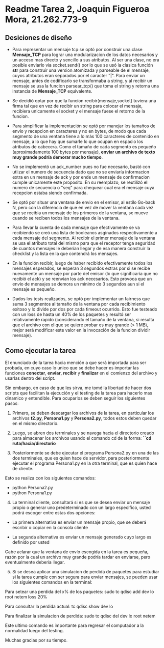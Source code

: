 # Readme Tarea 2, Joaquin Figueroa Mora, 21.262.773-9

## Desiciones de diseño
- Para representar un mensaje tcp se optó por construir una clase __Mensaje_TCP__ para lograr una modularizacion de los datos necesarios y un acceso mas directo y sencillo a sus atributos. Al ser una clase, no era posible enviarlo via socket.send() por lo que se usó la clasica función __str__ para construir una version atomizada y parseable de el mensaje, cuyos atributos eran separados por el caracter "|". Para enviar un mensaje, antes de codificarlo se transformaba a string, y al recibir un mensaje se usa la funcion parsear_tcp() que toma el string y retorna una instancia de __Mensaje_TCP__ equivalente.

- Se decidió optar por que la funcion recibir(mensaje,socket) tuviera una firma tal que en vez de recibir un string para colocar el mensaje, recibiera unicamente el socket y el mensaje fuese el retorno de la funcion.

- Para simplificar la implementación se optó por manejar los tamaños de envio y recepcion en caracteres y no en bytes, de modo que cada segmento de una ventana tiene a lo más 100 caracteres de contenido en mensaje, a lo que hay que sumarle lo que ocupan en espacio los atributos de cabecera. Como el  tamaño de cada segmento es pequeño (aproximadamente 100 bytes por mensaje), **enviar un archivo de texto muy grande podría demorar mucho tiempo**.

- No se implementó un ack_number pues no fue necesario, bastó con utlizar el numero de secuencia dado que no se enviaría informacion extra en un mensaje de ack y por ende un mensaje de confirmacion cumple unicamente este proposito. En su reemplazo, se reutilizó el numero de secuencia o "seq" para chequear cual era el mensaje cuya recepcion estaba siendo confirmada.

- Se optó por situar una ventana de envio en el emisor, al estilo Go-back N, pero con la diferencia de que en vez de mover la ventana cada vez que se recibia un mensaje de los primeros de la ventana, se mueve cuando se reciben todos los mensajes de la ventana.

- Para llevar la cuenta de cada mensaje que efectivamente se va recibiendo se creó una lista de booleanos asginados respectivamente a cada mensaje del segmento. Al recibir el primer mensaje de la ventana se usa el atributo total del mismo para que el receptor tenga seguridad de cuantos mensajes le deberían llegar y de esa manera construir la checklist y la lista en la que contendrá los mensajes.

- En la función recibir, luego de haber recibido efectivamente todos los mensajes esperados, se esperan 3 segundos extras por si se recibe nuevamente un mensaje por parte del emisor (lo que significaría que no recibió el ack) y se reenvian los ack necesarios. Esto provoca que un envio de mensajes se demora un minimo de 3 segundos aun si el mensaje es pequeño.

- Dados los tests realizados, se optó por implementar un fairness que suma 3 segmentos al tamaño de la ventana por cada recibimiento exitoso y lo divide por dos por cada timeout ocurrido. Esto fue testeado con un loss de hasta un 40% de los paquetes y resultó ser relativamente rapido (considerando el tamaño de la ventana, si resulta que el archivo con el que se quiere probar es muy grande (> 1 MB), mejor será modificar este valor en la invocación de la funcion dividir mensaje).

## Como ejecutar la tarea

El enunciado de la tarea hacia mención a que será importada para ser probada, en cuyo caso lo unico que se debe hacer es importar las funciones __conectar__, __enviar__, __recibir__ y __finalizar__ en el comienzo del archivo y usarlas dentro del script.

Sin embargo, en caso de que les sirva, me tomé la libertad de hacer dos scripts que facilitan la ejecución y el testing de la tarea para hacerlo mas dinamico y entendible. Para ocuparlos se deben seguir los siguientes pasos:

1) Primero, se deben descargar los archivos de la tarea, en particular los archivos __t2.py__, __Persona1.py__ y __Persona2.py__, todos estos deben quedar en el mismo directorio.

2) Luego, se abren dos terminales y se navega hacia el directorio creado para almacenar los archivos usando el comando cd de la forma:
**´´cd ruta/hacia/directorio**

3) Posteriormente se debe ejecutar el programa Persona2.py en una de las dos terminales, que es quien hace de servidor, para posteriormente ejecutar el programa Persona1.py en la otra terminal, que es quien hace de cliente.

Esto se realiza con los siguientes comandos: 

- python Persona2.py
- python Persona1.py

4) La terminal cliente, consultará si es que se desea enviar un mensaje propio o generar uno predeterminado con un largo especifico, usted podrá escoger entre estas dos opciones:

- La primera alternativa es enviar un mensaje propio, que se deberá escribir o copiar en la consola cliente

- La segunda alternativa es enviar un mensaje generado cuyo largo es definido por usted

Cabe aclarar que la ventana de envío escogida en la tarea es pequeña, razón por la cual un archivo muy grande podría tardar en enviarse, pero eventualmente debería llegar.

5) Si se desea aplicar una simulacion de perdida de paquetes para estudiar si la tarea cumple con ser segura para enviar mensajes, se pueden usar los siguientes comandos en la terminal: 

Para setear una perdida del x% de los paquetes:
sudo tc qdisc add dev lo root netem loss 20%

Para consultar la perdida actual:
tc qdisc show dev lo

Para finalizar la simulacion de perdida:
sudo tc qdisc del dev lo root netem

Este ultimo comando es importante para regresar el computador a la normalidad luego del testing.

Muchas gracias por su tiempo.